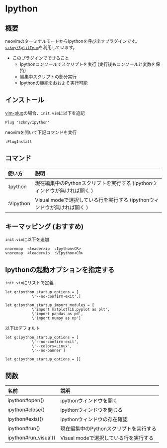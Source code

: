 # Ipython

## 概要

neovimのターミナルモードからipythonを呼び出すプラグインです。  
[`szkny/SplitTerm`](https://github.com/szkny/SplitTerm)を利用しています。

- このプラグインでできること
    - Ipythonコンソールでスクリプトを実行 (実行後もコンソールと変数を保持)
    - 編集中スクリプトの部分実行
    - Ipythonの機能をおおよそ実行可能

## インストール

[vim-plug](https://github.com/junegunn/vim-plug)の場合、`init.vim`に以下を追記  

```vim
Plug 'szkny/Ipython'
```

neovimを開いて下記コマンドを実行  
```vim
:PlugInstall
```

## コマンド

| 使い方    | 説明                                                                       |
|:----------|:---------------------------------------------------------------------------|
| :Ipython  | 現在編集中のPythonスクリプトを実行する  (ipythonウィンドウが無ければ開く ) |
| :VIpython | Visual modeで選択している行を実行する  (ipythonウィンドウが無ければ開く )  |


## キーマッピング (おすすめ)

`init.vim`に以下を追加  

```vimscript
nnoremap  <leader>ip  :Ipython<CR>
vnoremap  <leader>ip  :VIpython<CR>
```

## Ipythonの起動オプションを指定する

`init.vim`にリストで定義  

```vimscript
let g:ipython_startup_options = [
            \'--no-confirm-exit',]

let g:ipython_startup_import_modules = [
            \'import matplotlib.pyplot as plt',
            \'import pandas as pd',
            \'import numpy as np']
```

以下はデフォルト  

```vimscript
let g:ipython_startup_options = [
            \'--no-confirm-exit',
            \'--colors=Linux',
            \'--no-banner']

let g:ipython_startup_options = []
```

## 関数

| 名前                 | 説明                                   |
|:---------------------|:---------------------------------------|
| ipython#open()       | ipythonウィンドウを開く                |
| ipython#close()      | ipythonウィンドウを閉じる              |
| ipython#exist()      | ipythonウィンドウの存在確認            |
| ipython#run()        | 現在編集中のPythonスクリプトを実行する |
| ipython#run_visual() | Visual modeで選択している行を実行する  |
